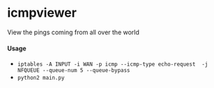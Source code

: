 icmpviewer
==========

View the pings coming from all over the world

#### Usage
 - ```iptables -A INPUT -i WAN -p icmp --icmp-type echo-request  -j NFQUEUE --queue-num 5 --queue-bypass```
 - ```python2 main.py```
